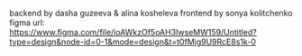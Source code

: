 backend by dasha guzeeva & alina kosheleva
frontend by sonya kolitchenko
figma url: https://www.figma.com/file/ioAWkzOf5oAH3IwseMW159/Untitled?type=design&node-id=0-1&mode=design&t=t0fMjg9U9RcE8s1k-0
